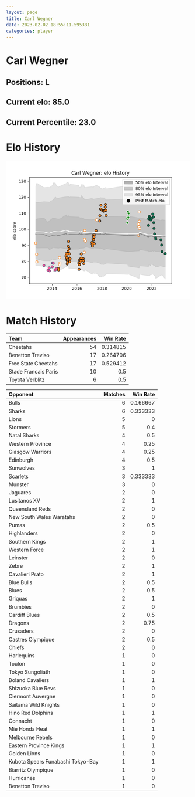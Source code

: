```yaml
---  
layout: page  
title: Carl Wegner  
date: 2023-02-02 18:55:11.595381  
categories: player  
---
```

# Carl Wegner

## Positions: L

## Current elo: 85.0

## Current Percentile: 23.0

# Elo History


![elo history](history_CarlWegner.png)
# Match History


| Team                 |   Appearances |   Win Rate |
|:---------------------|--------------:|-----------:|
| Cheetahs             |            54 |   0.314815 |
| Benetton Treviso     |            17 |   0.264706 |
| Free State Cheetahs  |            17 |   0.529412 |
| Stade Francais Paris |            10 |   0.5      |
| Toyota Verblitz      |             6 |   0.5      |

| Opponent                          |   Matches |   Win Rate |
|:----------------------------------|----------:|-----------:|
| Bulls                             |         6 |   0.166667 |
| Sharks                            |         6 |   0.333333 |
| Lions                             |         5 |   0        |
| Stormers                          |         5 |   0.4      |
| Natal Sharks                      |         4 |   0.5      |
| Western Province                  |         4 |   0.25     |
| Glasgow Warriors                  |         4 |   0.25     |
| Edinburgh                         |         4 |   0.5      |
| Sunwolves                         |         3 |   1        |
| Scarlets                          |         3 |   0.333333 |
| Munster                           |         3 |   0        |
| Jaguares                          |         2 |   0        |
| Lusitanos XV                      |         2 |   1        |
| Queensland Reds                   |         2 |   0        |
| New South Wales Waratahs          |         2 |   0        |
| Pumas                             |         2 |   0.5      |
| Highlanders                       |         2 |   0        |
| Southern Kings                    |         2 |   1        |
| Western Force                     |         2 |   1        |
| Leinster                          |         2 |   0        |
| Zebre                             |         2 |   1        |
| Cavalieri Prato                   |         2 |   1        |
| Blue Bulls                        |         2 |   0.5      |
| Blues                             |         2 |   0.5      |
| Griquas                           |         2 |   1        |
| Brumbies                          |         2 |   0        |
| Cardiff Blues                     |         2 |   0.5      |
| Dragons                           |         2 |   0.75     |
| Crusaders                         |         2 |   0        |
| Castres Olympique                 |         2 |   0.5      |
| Chiefs                            |         2 |   0        |
| Harlequins                        |         1 |   0        |
| Toulon                            |         1 |   0        |
| Tokyo Sungoliath                  |         1 |   0        |
| Boland Cavaliers                  |         1 |   1        |
| Shizuoka Blue Revs                |         1 |   0        |
| Clermont Auvergne                 |         1 |   0        |
| Saitama Wild Knights              |         1 |   0        |
| Hino Red Dolphins                 |         1 |   1        |
| Connacht                          |         1 |   0        |
| Mie Honda Heat                    |         1 |   1        |
| Melbourne Rebels                  |         1 |   0        |
| Eastern Province Kings            |         1 |   1        |
| Golden Lions                      |         1 |   0        |
| Kubota Spears Funabashi Tokyo-Bay |         1 |   1        |
| Biarritz Olympique                |         1 |   0        |
| Hurricanes                        |         1 |   0        |
| Benetton Treviso                  |         1 |   0        |
